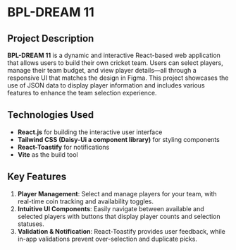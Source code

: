 # BPL-DREAM 11

## Project Description
**BPL-DREAM 11** is a dynamic and interactive React-based web application that allows users to build their own cricket team. Users can select players, manage their team budget, and view player details—all through a responsive UI that matches the design in Figma. This project showcases the use of JSON data to display player information and includes various features to enhance the team selection experience.

## Technologies Used
- **React.js** for building the interactive user interface
- **Tailwind CSS (Daisy-Ui a component library)** for styling components
- **React-Toastify** for notifications
- **Vite** as the build tool

## Key Features
1. **Player Management**: Select and manage players for your team, with real-time coin tracking and availability toggles.
2. **Intuitive UI Components**: Easily navigate between available and selected players with buttons that display player counts and selection statuses.
3. **Validation & Notification**: React-Toastify provides user feedback, while in-app validations prevent over-selection and duplicate picks.
